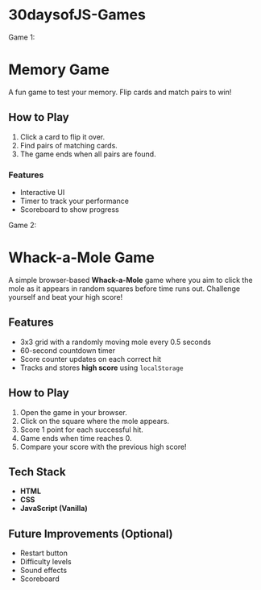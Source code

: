 # 30daysofJS-Games

Game 1:
# Memory Game

A fun game to test your memory. Flip cards and match pairs to win!

## How to Play

1. Click a card to flip it over.
2. Find pairs of matching cards.
3. The game ends when all pairs are found.

### Features

- Interactive UI
- Timer to track your performance
- Scoreboard to show progress

Game 2:
# Whack-a-Mole Game

A simple browser-based **Whack-a-Mole** game where you aim to click the mole as it appears in random squares before time runs out. Challenge yourself and beat your high score!

## Features

- 3x3 grid with a randomly moving mole every 0.5 seconds  
- 60-second countdown timer  
- Score counter updates on each correct hit  
- Tracks and stores **high score** using `localStorage`

## How to Play

1. Open the game in your browser.
2. Click on the square where the mole appears.
3. Score 1 point for each successful hit.
4. Game ends when time reaches 0.
5. Compare your score with the previous high score!

## Tech Stack

- **HTML**
- **CSS**
- **JavaScript (Vanilla)**

## Future Improvements (Optional)

- Restart button  
- Difficulty levels  
- Sound effects  
- Scoreboard

